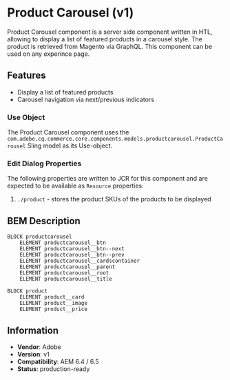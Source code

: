 <!--
Copyright 2019 Adobe Systems Incorporated

Licensed under the Apache License, Version 2.0 (the "License");
you may not use this file except in compliance with the License.
You may obtain a copy of the License at

    http://www.apache.org/licenses/LICENSE-2.0

Unless required by applicable law or agreed to in writing, software
distributed under the License is distributed on an "AS IS" BASIS,
WITHOUT WARRANTIES OR CONDITIONS OF ANY KIND, either express or implied.
See the License for the specific language governing permissions and
limitations under the License.
-->

# Product Carousel (v1)

Product Carousel component is a server side component written in HTL, allowing to display a list of featured products in a carousel style.
The product is retrieved from Magento via GraphQL. This component can be used on any experince page.

## Features

- Display a list of featured products
- Carousel navigation via next/previous indicators

### Use Object

The Product Carousel component uses the `com.adobe.cq.commerce.core.components.models.productcarousel.ProductCarousel` Sling model as its Use-object.

### Edit Dialog Properties

The following properties are written to JCR for this component and are expected to be available as `Resource` properties:

1. `./product` - stores the product SKUs of the products to be displayed

## BEM Description

```
BLOCK productcarousel
    ELEMENT productcarousel__btn
    ELEMENT productcarousel__btn--next
    ELEMENT productcarousel__btn--prev
    ELEMENT productcarousel__cardscontainer
    ELEMENT productcarousel__parent
    ELEMENT productcarousel__root
    ELEMENT productcarousel__title

BLOCK product
    ELEMENT product__card
    ELEMENT product__image
    ELEMENT product__price
```

## Information

- **Vendor**: Adobe
- **Version**: v1
- **Compatibility**: AEM 6.4 / 6.5
- **Status**: production-ready

